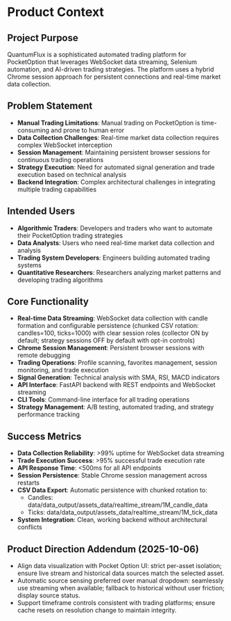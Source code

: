# Product Context

## Project Purpose
QuantumFlux is a sophisticated automated trading platform for PocketOption that leverages WebSocket data streaming, Selenium automation, and AI-driven trading strategies. The platform uses a hybrid Chrome session approach for persistent connections and real-time market data collection.

## Problem Statement
- **Manual Trading Limitations**: Manual trading on PocketOption is time-consuming and prone to human error
- **Data Collection Challenges**: Real-time market data collection requires complex WebSocket interception
- **Session Management**: Maintaining persistent browser sessions for continuous trading operations
- **Strategy Execution**: Need for automated signal generation and trade execution based on technical analysis
- **Backend Integration**: Complex architectural challenges in integrating multiple trading capabilities

## Intended Users
- **Algorithmic Traders**: Developers and traders who want to automate their PocketOption trading strategies
- **Data Analysts**: Users who need real-time market data collection and analysis
- **Trading System Developers**: Engineers building automated trading systems
- **Quantitative Researchers**: Researchers analyzing market patterns and developing trading algorithms

## Core Functionality
- **Real-time Data Streaming**: WebSocket data collection with candle formation and configurable persistence (chunked CSV rotation: candles=100, ticks=1000) with clear session roles (collector ON by default; strategy sessions OFF by default with opt-in controls)
- **Chrome Session Management**: Persistent browser sessions with remote debugging
- **Trading Operations**: Profile scanning, favorites management, session monitoring, and trade execution
- **Signal Generation**: Technical analysis with SMA, RSI, MACD indicators
- **API Interface**: FastAPI backend with REST endpoints and WebSocket streaming
- **CLI Tools**: Command-line interface for all trading operations
- **Strategy Management**: A/B testing, automated trading, and strategy performance tracking

## Success Metrics
- **Data Collection Reliability**: >99% uptime for WebSocket data streaming
- **Trade Execution Success**: >95% successful trade execution rate
- **API Response Time**: <500ms for all API endpoints
- **Session Persistence**: Stable Chrome session management across restarts
- **CSV Data Export**: Automatic persistence with chunked rotation to:
  - Candles: data/data_output/assets_data/realtime_stream/1M_candle_data
  - Ticks:   data/data_output/assets_data/realtime_stream/1M_tick_data
- **System Integration**: Clean, working backend without architectural conflicts
## Product Direction Addendum (2025-10-06)

- Align data visualization with Pocket Option UI: strict per-asset isolation; ensure live stream and historical data sources match the selected asset.
- Automatic source sensing preferred over manual dropdown: seamlessly use streaming when available; fallback to historical without user friction; display source status.
- Support timeframe controls consistent with trading platforms; ensure cache resets on resolution change to maintain integrity.
